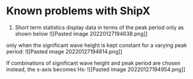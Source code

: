 # Known problems with ShipX

1. Short term statistics display data in terms of the peak period only as shown below
![[Pasted image 20220127194638.png]]

only when the significant wave height is kept constant for a varying peak period:
![[Pasted image 20220127194814.png]]

If combinations of significant wave height and peak period are chosen instead, the x-axis becomes Hs:
![[Pasted image 20220127194954.png]]